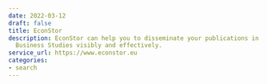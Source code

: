 ```yaml
---
date: 2022-03-12
draft: false
title: EconStor
description: EconStor can help you to disseminate your publications in Economics and
  Business Studies visibly and effectively.
service_url: https://www.econstor.eu
categories:
- search
---
```



